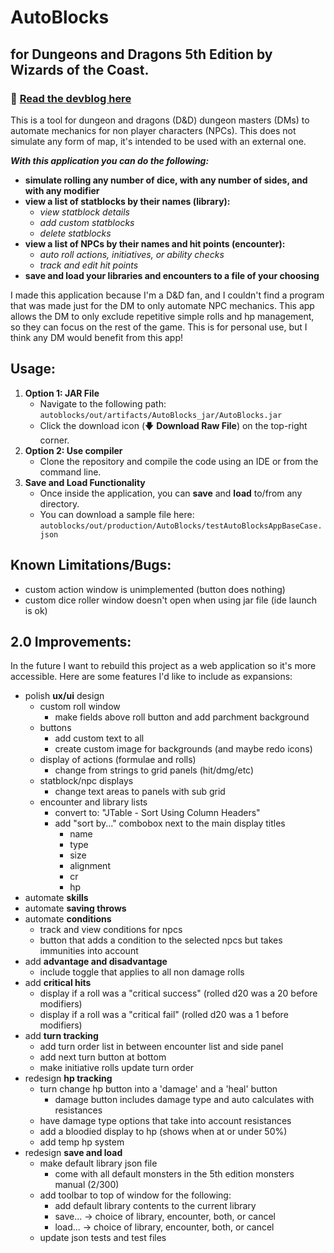 # AutoBlocks
## for Dungeons and Dragons 5th Edition by Wizards of the Coast.

### 📖 [Read the devblog here](https://simonlotzkar.com/articles/autoblocks)

<p>
This is a tool for dungeon and dragons (D&D) dungeon masters (DMs) to automate mechanics for non player characters (NPCs).
This does not simulate any form of map, it's intended to be used with an external one.
</p>

***With this application you can do the following:***
  - **simulate rolling any number of dice, with any number of sides, and with any modifier**
  - **view a list of statblocks by their names (library):**
    - *view statblock details*
    - *add custom statblocks*
    - *delete statblocks*
  - **view a list of NPCs by their names and hit points (encounter):**
    - *auto roll actions, initiatives, or ability checks*
    - *track and edit hit points*
  - **save and load your libraries and encounters to a file of your choosing**

<p>
I made this application because I'm a D&D fan, and I couldn't find a program that was made just for the DM to only 
automate NPC mechanics. This app allows the DM to only exclude repetitive simple rolls and hp management, so they can 
focus on the rest of the game. This is for personal use, but I think any DM would benefit from this app!
</p>

## Usage:
1. **Option 1: JAR File**  
   - Navigate to the following path:  
     `autoblocks/out/artifacts/AutoBlocks_jar/AutoBlocks.jar`  
   - Click the download icon (🡇 **Download Raw File**) on the top-right corner.
2. **Option 2: Use compiler**  
     - Clone the repository and compile the code using an IDE or from the command line.
3. **Save and Load Functionality**  
   - Once inside the application, you can **save** and **load** to/from any directory.  
   - You can download a sample file here:  
     `autoblocks/out/production/AutoBlocks/testAutoBlocksAppBaseCase.json`

## Known Limitations/Bugs:
- custom action window is unimplemented (button does nothing)
- custom dice roller window doesn't open when using jar file (ide launch is ok)

## 2.0 Improvements:
In the future I want to rebuild this project as a web application so it's more accessible. Here are some features I'd like to include as expansions:
- polish **ux/ui** design
    - custom roll window
        - make fields above roll button and add parchment background
    - buttons
        - add custom text to all
        - create custom image for backgrounds (and maybe redo icons)
    - display of actions (formulae and rolls)
        - change from strings to grid panels (hit/dmg/etc)
    - statblock/npc displays
        - change text areas to panels with sub grid
    - encounter and library lists
      - convert to: "JTable - Sort Using Column Headers"
      - add "sort by..." combobox next to the main display titles
          - name
          - type
          - size
          - alignment
          - cr
          - hp
- automate **skills**
- automate **saving throws**
- automate **conditions**
  - track and view conditions for npcs
  - button that adds a condition to the selected npcs but takes immunities into account
- add **advantage and disadvantage**
  - include toggle that applies to all non damage rolls
- add **critical hits**
  - display if a roll was a "critical success" (rolled d20 was a 20 before modifiers)
  - display if a roll was a "critical fail" (rolled d20 was a 1 before modifiers)
- add **turn tracking**
  - add turn order list in between encounter list and side panel
  - add next turn button at bottom
  - make initiative rolls update turn order
- redesign **hp tracking**
  - turn change hp button into a 'damage' and a 'heal' button
    - damage button includes damage type and auto calculates with resistances
  - have damage type options that take into account resistances
  - add a bloodied display to hp (shows when at or under 50%)
  - add temp hp system
- redesign **save and load**
  - make default library json file
    - come with all default monsters in the 5th edition monsters manual (2/300)
  - add toolbar to top of window for the following:
    - add default library contents to the current library
    - save... -> choice of library, encounter, both, or cancel
    - load... -> choice of library, encounter, both, or cancel
  - update json tests and test files
